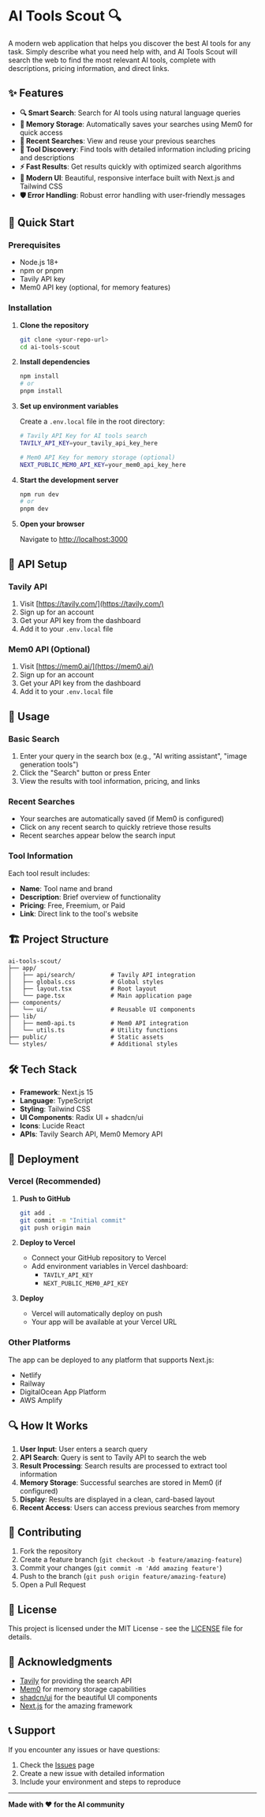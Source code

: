 # AI Tools Scout 🔍

A modern web application that helps you discover the best AI tools for any task. Simply describe what you need help with, and AI Tools Scout will search the web to find the most relevant AI tools, complete with descriptions, pricing information, and direct links.

## ✨ Features

- **🔍 Smart Search**: Search for AI tools using natural language queries
- **💾 Memory Storage**: Automatically saves your searches using Mem0 for quick access
- **📱 Recent Searches**: View and reuse your previous searches
- **🎯 Tool Discovery**: Find tools with detailed information including pricing and descriptions
- **⚡ Fast Results**: Get results quickly with optimized search algorithms
- **🎨 Modern UI**: Beautiful, responsive interface built with Next.js and Tailwind CSS
- **🛡️ Error Handling**: Robust error handling with user-friendly messages

## 🚀 Quick Start

### Prerequisites

- Node.js 18+ 
- npm or pnpm
- Tavily API key
- Mem0 API key (optional, for memory features)

### Installation

1. **Clone the repository**
   ```bash
   git clone <your-repo-url>
   cd ai-tools-scout
   ```

2. **Install dependencies**
   ```bash
   npm install
   # or
   pnpm install
   ```

3. **Set up environment variables**
   
   Create a `.env.local` file in the root directory:
   ```bash
   # Tavily API Key for AI tools search
   TAVILY_API_KEY=your_tavily_api_key_here
   
   # Mem0 API Key for memory storage (optional)
   NEXT_PUBLIC_MEM0_API_KEY=your_mem0_api_key_here
   ```

4. **Start the development server**
   ```bash
   npm run dev
   # or
   pnpm dev
   ```

5. **Open your browser**
   
   Navigate to [http://localhost:3000](http://localhost:3000)

## 🔧 API Setup

### Tavily API
1. Visit [https://tavily.com/](https://tavily.com/)
2. Sign up for an account
3. Get your API key from the dashboard
4. Add it to your `.env.local` file

### Mem0 API (Optional)
1. Visit [https://mem0.ai/](https://mem0.ai/)
2. Sign up for an account
3. Get your API key from the dashboard
4. Add it to your `.env.local` file

## 📖 Usage

### Basic Search
1. Enter your query in the search box (e.g., "AI writing assistant", "image generation tools")
2. Click the "Search" button or press Enter
3. View the results with tool information, pricing, and links

### Recent Searches
- Your searches are automatically saved (if Mem0 is configured)
- Click on any recent search to quickly retrieve those results
- Recent searches appear below the search input

### Tool Information
Each tool result includes:
- **Name**: Tool name and brand
- **Description**: Brief overview of functionality
- **Pricing**: Free, Freemium, or Paid
- **Link**: Direct link to the tool's website

## 🏗️ Project Structure

```
ai-tools-scout/
├── app/
│   ├── api/search/          # Tavily API integration
│   ├── globals.css          # Global styles
│   ├── layout.tsx           # Root layout
│   └── page.tsx             # Main application page
├── components/
│   └── ui/                  # Reusable UI components
├── lib/
│   ├── mem0-api.ts          # Mem0 API integration
│   └── utils.ts             # Utility functions
├── public/                  # Static assets
└── styles/                  # Additional styles
```

## 🛠️ Tech Stack

- **Framework**: Next.js 15
- **Language**: TypeScript
- **Styling**: Tailwind CSS
- **UI Components**: Radix UI + shadcn/ui
- **Icons**: Lucide React
- **APIs**: Tavily Search API, Mem0 Memory API

## 🚀 Deployment

### Vercel (Recommended)

1. **Push to GitHub**
   ```bash
   git add .
   git commit -m "Initial commit"
   git push origin main
   ```

2. **Deploy to Vercel**
   - Connect your GitHub repository to Vercel
   - Add environment variables in Vercel dashboard:
     - `TAVILY_API_KEY`
     - `NEXT_PUBLIC_MEM0_API_KEY`

3. **Deploy**
   - Vercel will automatically deploy on push
   - Your app will be available at your Vercel URL

### Other Platforms

The app can be deployed to any platform that supports Next.js:
- Netlify
- Railway
- DigitalOcean App Platform
- AWS Amplify

## 🔍 How It Works

1. **User Input**: User enters a search query
2. **API Search**: Query is sent to Tavily API to search the web
3. **Result Processing**: Search results are processed to extract tool information
4. **Memory Storage**: Successful searches are stored in Mem0 (if configured)
5. **Display**: Results are displayed in a clean, card-based layout
6. **Recent Access**: Users can access previous searches from memory

## 🤝 Contributing

1. Fork the repository
2. Create a feature branch (`git checkout -b feature/amazing-feature`)
3. Commit your changes (`git commit -m 'Add amazing feature'`)
4. Push to the branch (`git push origin feature/amazing-feature`)
5. Open a Pull Request

## 📝 License

This project is licensed under the MIT License - see the [LICENSE](LICENSE) file for details.

## 🙏 Acknowledgments

- [Tavily](https://tavily.com/) for providing the search API
- [Mem0](https://mem0.ai/) for memory storage capabilities
- [shadcn/ui](https://ui.shadcn.com/) for the beautiful UI components
- [Next.js](https://nextjs.org/) for the amazing framework

## 📞 Support

If you encounter any issues or have questions:

1. Check the [Issues](../../issues) page
2. Create a new issue with detailed information
3. Include your environment and steps to reproduce

---

**Made with ❤️ for the AI community** 